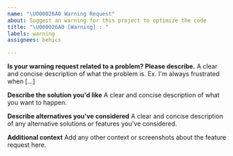 ```yaml
---
name: "\U000026A0 Warning Request"
about: Suggest an warning for this project to optimize the code
title: "\U000026A0 [Warning] : "
labels: warning
assignees: behics

---
```


**Is your warning request related to a problem? Please describe.**
A clear and concise description of what the problem is. Ex. I'm always frustrated when [...]

**Describe the solution you'd like**
A clear and concise description of what you want to happen.

**Describe alternatives you've considered**
A clear and concise description of any alternative solutions or features you've considered.

**Additional context**
Add any other context or screenshots about the feature request here.
